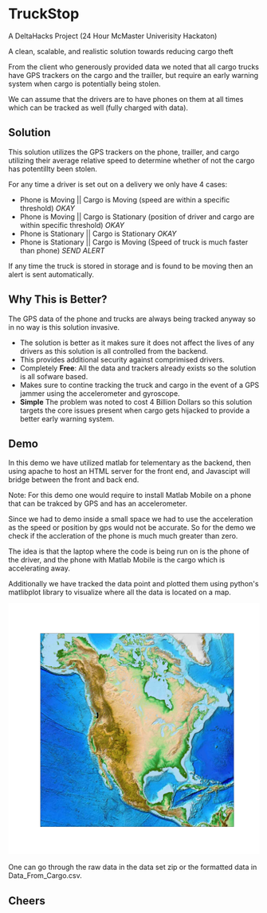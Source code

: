 
# TruckStop

A DeltaHacks Project (24 Hour McMaster Univerisity Hackaton)

A clean, scalable, and realistic solution towards reducing cargo theft

From the client who generously provided data we noted that all cargo trucks have GPS trackers on the cargo and the trailler, but require an early warning system when cargo is potentially being stolen.

We can assume that the drivers are to have phones on them at all times which can be tracked as well (fully charged with data).

## Solution

This solution utilizes the GPS trackers on the phone, trailler, and cargo utilizing their average relative speed to determine whether of not the cargo has potentillty been stolen.

For any time a driver is set out on a delivery we only have 4 cases:

* Phone is Moving || Cargo is Moving (speed are within a specific threshold) *OKAY*
* Phone is Moving || Cargo is Stationary (position of driver and cargo are within specific threshold) *OKAY*
* Phone is Stationary || Cargo is Stationary *OKAY*
* Phone is Stationary || Cargo is Moving (Speed of truck is much faster than phone) *SEND ALERT*

If any time the truck is stored in storage and is found to be moving then an alert is sent automatically.

## Why This is Better?

The GPS data of the phone and trucks are always being tracked anyway so in no way is this solution invasive.

* The solution is better as it makes sure it does not affect the lives of any drivers as this solution is all controlled from the backend.
* This provides additional security against comprimised drivers.
* Completely **Free**: All the data and trackers already exists so the solution is all sofware based.
* Makes sure to contine tracking the truck and cargo in the event of a GPS jammer using the accelerometer and gyroscope.
* **Simple** The problem was noted to cost 4 Billion Dollars so this solution targets the core issues present when cargo gets hijacked to provide a better early warning system.

## Demo

In this demo we have utilized matlab for telementary as the backend, then using apache to host an HTML server for the front end, and Javascipt will bridge between the front and back end.

Note: For this demo one would require to install Matlab Mobile on a phone that can be trakced by GPS and has an accelerometer.

Since we had to demo inside a small space we had to use the acceleration as the speed or position by gps would not be accurate. So for the demo we check if the accleration of the phone is much much greater than zero.

The idea is that the laptop where the code is being run on is the phone of the driver, and the phone with Matlab Mobile is the cargo which is accelerating away.

Additionally we have tracked the data point and plotted them using python's matlibplot library to visualize where all the data is located on a map.

![Plotted Coordinates](PlottedData.png)

One can go through the raw data in the data set zip or the formatted data in Data_From_Cargo.csv.

## Cheers